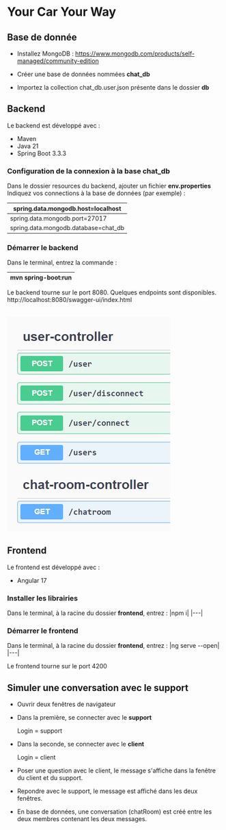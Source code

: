 # Your Car Your Way

## Base de donnée
- Installez MongoDB : https://www.mongodb.com/products/self-managed/community-edition

- Créer une base de données nommées <strong>chat_db</strong>

- Importez la collection chat_db.user.json présente dans le dossier <strong>db</strong>

## Backend
Le backend est développé avec :
- Maven 
- Java 21
- Spring Boot 3.3.3

### Configuration de la connexion à la base chat_db
Dans le dossier resources du backend, ajouter un fichier <strong>env.properties</strong>
Indiquez vos connections à la base de données (par exemple) :

|spring.data.mongodb.host=localhost|
|---|
spring.data.mongodb.port=27017|
spring.data.mongodb.database=chat_db|


### Démarrer le backend
Dans le terminal, entrez la commande : 

|mvn spring-boot:run|
|-----|

Le backend tourne sur le port 8080. Quelques endpoints sont disponibles.
http://localhost:8080/swagger-ui/index.html

\
![Aperçu des endpoints disponibles dans le swagger](/img/swagger.png "Endpoints Swagger")


## Frontend
Le frontend est développé avec :
- Angular 17

### Installer les librairies
Dans le terminal, à la racine du dossier <strong>frontend</strong>, entrez : 
|npm i|
|---|

### Démarrer le frontend
Dans le terminal, à la racine du dossier <strong>frontend</strong>, entrez :
|ng serve --open|
|---|

Le frontend tourne sur le port 4200

## Simuler une conversation avec le support
- Ouvrir deux fenêtres de navigateur
- Dans la première, se connecter avec le <strong>support</strong>

    Login = support
- Dans la seconde, se connecter avec le <strong>client</strong>

    Login = client

- Poser une question avec le client, le message s'affiche dans la fenêtre du client et du support.
- Repondre avec le support, le message est affiché dans les deux fenêtres.
- En base de données, une conversation (chatRoom) est créé entre les deux membres contenant les deux messages.